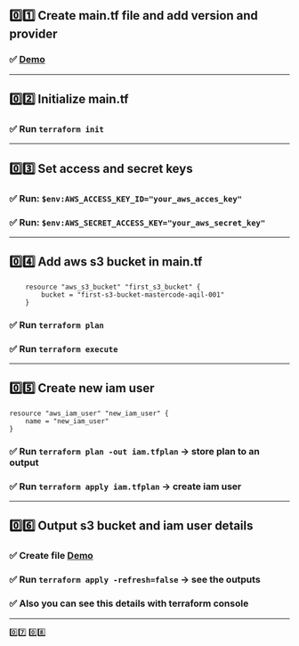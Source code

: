## 0️⃣1️⃣ Create main.tf file and add version and provider
### ✅    [Demo](01-terraform-basics/main.tf)

---
## 0️⃣2️⃣ Initialize main.tf
### ✅ Run `terraform init`

---
## 0️⃣3️⃣ Set access and secret keys

### ✅ Run:  `$env:AWS_ACCESS_KEY_ID="your_aws_acces_key"`
### ✅ Run:  `$env:AWS_SECRET_ACCESS_KEY="your_aws_secret_key"`

---
## 0️⃣4️⃣ Add aws s3 bucket in main.tf

        resource "aws_s3_bucket" "first_s3_bucket" {
            bucket = "first-s3-bucket-mastercode-aqil-001"
        }

### ✅ Run `terraform plan`
### ✅ Run `terraform execute`

---
## 0️⃣5️⃣ Create new iam user

    resource "aws_iam_user" "new_iam_user" {
        name = "new_iam_user"
    }

### ✅ Run `terraform plan -out iam.tfplan` -> store plan to an output
### ✅ Run `terraform apply iam.tfplan` -> create iam user

---
## 0️⃣6️⃣ Output s3 bucket and iam user details

### ✅ Create file [Demo](01-terraform-basics/outputs.tf)
### ✅ Run `terraform apply -refresh=false` -> see the outputs
### ✅ Also you can see this details with terraform console


---
0️⃣7️⃣
0️⃣8️⃣